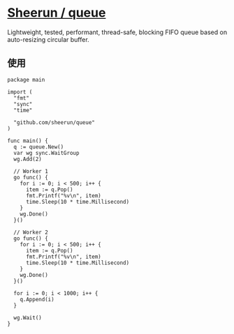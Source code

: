 # [Sheerun / queue](https://github.com/sheerun/queue)
Lightweight, tested, performant, thread-safe, blocking FIFO queue based on auto-resizing circular buffer.

## 使用
```
package main

import (
  "fmt"
  "sync"
  "time"

  "github.com/sheerun/queue"
)

func main() {
  q := queue.New()
  var wg sync.WaitGroup
  wg.Add(2)

  // Worker 1
  go func() {
    for i := 0; i < 500; i++ {
      item := q.Pop()
      fmt.Printf("%v\n", item)
      time.Sleep(10 * time.Millisecond)
    }
    wg.Done()
  }()

  // Worker 2
  go func() {
    for i := 0; i < 500; i++ {
      item := q.Pop()
      fmt.Printf("%v\n", item)
      time.Sleep(10 * time.Millisecond)
    }
    wg.Done()
  }()

  for i := 0; i < 1000; i++ {
    q.Append(i)
  }

  wg.Wait()
}
```